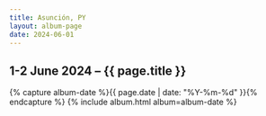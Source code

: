 ```yaml
---
title: Asunción, PY
layout: album-page
date: 2024-06-01
---
```

## 1-2 June 2024 – {{ page.title }}
{% capture album-date %}{{ page.date | date: "%Y-%m-%d" }}{% endcapture %}
{% include album.html album=album-date %}